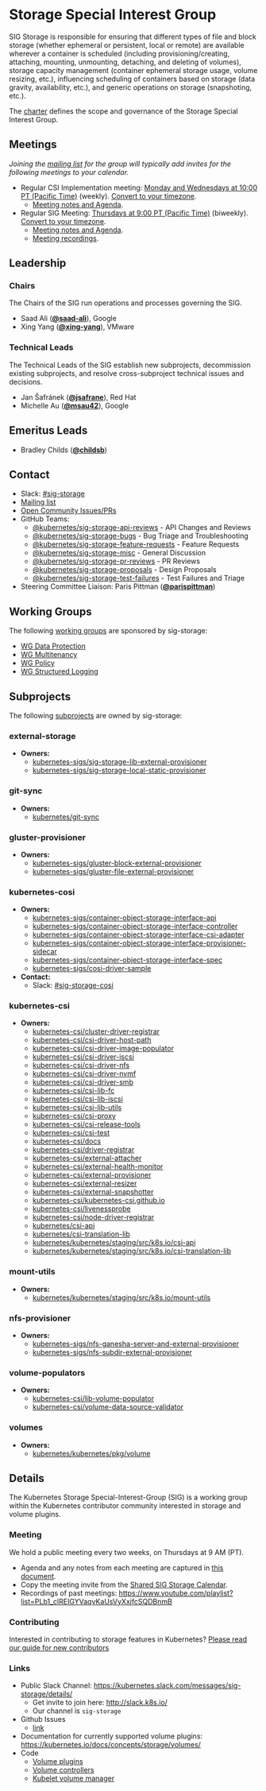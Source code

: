 <!---
This is an autogenerated file!

Please do not edit this file directly, but instead make changes to the
sigs.yaml file in the project root.

To understand how this file is generated, see https://git.k8s.io/community/generator/README.md
--->
# Storage Special Interest Group

SIG Storage is responsible for ensuring that different types of file and block storage (whether ephemeral or persistent, local or remote) are available wherever a container is scheduled (including provisioning/creating, attaching, mounting, unmounting, detaching, and deleting of volumes), storage capacity management (container ephemeral storage usage, volume resizing, etc.), influencing scheduling of containers based on storage (data gravity, availability, etc.), and generic operations on storage (snapshoting, etc.).

The [charter](charter.md) defines the scope and governance of the Storage Special Interest Group.

## Meetings
*Joining the [mailing list](https://groups.google.com/forum/#!forum/kubernetes-sig-storage) for the group will typically add invites for the following meetings to your calendar.*
* Regular CSI Implementation meeting: [Monday and Wednesdays at 10:00 PT (Pacific Time)](https://zoom.us/j/614261834) (weekly). [Convert to your timezone](http://www.thetimezoneconverter.com/?t=10:00&tz=PT%20%28Pacific%20Time%29).
  * [Meeting notes and Agenda](https://docs.google.com/document/d/1_hvq3nleqQEYatH9V_Gfep39jMzaFJRSN2ioA0PFq-Q/edit#).
* Regular SIG Meeting: [Thursdays at 9:00 PT (Pacific Time)](https://zoom.us/j/614261834) (biweekly). [Convert to your timezone](http://www.thetimezoneconverter.com/?t=9:00&tz=PT%20%28Pacific%20Time%29).
  * [Meeting notes and Agenda](https://docs.google.com/document/d/1-8KEG8AjAgKznS9NFm3qWqkGyCHmvU6HVl0sk5hwoAE/edit?usp=sharing).
  * [Meeting recordings](https://www.youtube.com/watch?v=Eh7Qa7KOL8o&list=PL69nYSiGNLP02-BMqJdfFgGxYQ4Nb-2Qq).

## Leadership

### Chairs
The Chairs of the SIG run operations and processes governing the SIG.

* Saad Ali (**[@saad-ali](https://github.com/saad-ali)**), Google
* Xing Yang (**[@xing-yang](https://github.com/xing-yang)**), VMware

### Technical Leads
The Technical Leads of the SIG establish new subprojects, decommission existing
subprojects, and resolve cross-subproject technical issues and decisions.

* Jan Šafránek (**[@jsafrane](https://github.com/jsafrane)**), Red Hat
* Michelle Au (**[@msau42](https://github.com/msau42)**), Google

## Emeritus Leads

* Bradley Childs (**[@childsb](https://github.com/childsb)**)

## Contact
- Slack: [#sig-storage](https://kubernetes.slack.com/messages/sig-storage)
- [Mailing list](https://groups.google.com/forum/#!forum/kubernetes-sig-storage)
- [Open Community Issues/PRs](https://github.com/kubernetes/community/labels/sig%2Fstorage)
- GitHub Teams:
    - [@kubernetes/sig-storage-api-reviews](https://github.com/orgs/kubernetes/teams/sig-storage-api-reviews) - API Changes and Reviews
    - [@kubernetes/sig-storage-bugs](https://github.com/orgs/kubernetes/teams/sig-storage-bugs) - Bug Triage and Troubleshooting
    - [@kubernetes/sig-storage-feature-requests](https://github.com/orgs/kubernetes/teams/sig-storage-feature-requests) - Feature Requests
    - [@kubernetes/sig-storage-misc](https://github.com/orgs/kubernetes/teams/sig-storage-misc) - General Discussion
    - [@kubernetes/sig-storage-pr-reviews](https://github.com/orgs/kubernetes/teams/sig-storage-pr-reviews) - PR Reviews
    - [@kubernetes/sig-storage-proposals](https://github.com/orgs/kubernetes/teams/sig-storage-proposals) - Design Proposals
    - [@kubernetes/sig-storage-test-failures](https://github.com/orgs/kubernetes/teams/sig-storage-test-failures) - Test Failures and Triage
- Steering Committee Liaison: Paris Pittman (**[@parispittman](https://github.com/parispittman)**)

## Working Groups

The following [working groups][working-group-definition] are sponsored by sig-storage:
* [WG Data Protection](/wg-data-protection)
* [WG Multitenancy](/wg-multitenancy)
* [WG Policy](/wg-policy)
* [WG Structured Logging](/wg-structured-logging)


## Subprojects

The following [subprojects][subproject-definition] are owned by sig-storage:
### external-storage
- **Owners:**
  - [kubernetes-sigs/sig-storage-lib-external-provisioner](https://github.com/kubernetes-sigs/sig-storage-lib-external-provisioner/blob/master/OWNERS)
  - [kubernetes-sigs/sig-storage-local-static-provisioner](https://github.com/kubernetes-sigs/sig-storage-local-static-provisioner/blob/master/OWNERS)
### git-sync
- **Owners:**
  - [kubernetes/git-sync](https://github.com/kubernetes/git-sync/blob/master/OWNERS)
### gluster-provisioner
- **Owners:**
  - [kubernetes-sigs/gluster-block-external-provisioner](https://github.com/kubernetes-sigs/gluster-block-external-provisioner/blob/master/OWNERS)
  - [kubernetes-sigs/gluster-file-external-provisioner](https://github.com/kubernetes-sigs/gluster-file-external-provisioner/blob/master/OWNERS)
### kubernetes-cosi
- **Owners:**
  - [kubernetes-sigs/container-object-storage-interface-api](https://github.com/kubernetes-sigs/container-object-storage-interface-api/blob/master/OWNERS)
  - [kubernetes-sigs/container-object-storage-interface-controller](https://github.com/kubernetes-sigs/container-object-storage-interface-controller/blob/master/OWNERS)
  - [kubernetes-sigs/container-object-storage-interface-csi-adapter](https://github.com/kubernetes-sigs/container-object-storage-interface-csi-adapter/blob/master/OWNERS)
  - [kubernetes-sigs/container-object-storage-interface-provisioner-sidecar](https://github.com/kubernetes-sigs/container-object-storage-interface-provisioner-sidecar/blob/master/OWNERS)
  - [kubernetes-sigs/container-object-storage-interface-spec](https://github.com/kubernetes-sigs/container-object-storage-interface-spec/blob/master/OWNERS)
  - [kubernetes-sigs/cosi-driver-sample](https://github.com/kubernetes-sigs/cosi-driver-sample/blob/master/OWNERS)
- **Contact:**
  - Slack: [#sig-storage-cosi](https://kubernetes.slack.com/messages/sig-storage-cosi)
### kubernetes-csi
- **Owners:**
  - [kubernetes-csi/cluster-driver-registrar](https://github.com/kubernetes-csi/cluster-driver-registrar/blob/master/OWNERS)
  - [kubernetes-csi/csi-driver-host-path](https://github.com/kubernetes-csi/csi-driver-host-path/blob/master/OWNERS)
  - [kubernetes-csi/csi-driver-image-populator](https://github.com/kubernetes-csi/csi-driver-image-populator/blob/master/OWNERS)
  - [kubernetes-csi/csi-driver-iscsi](https://github.com/kubernetes-csi/csi-driver-iscsi/blob/master/OWNERS)
  - [kubernetes-csi/csi-driver-nfs](https://github.com/kubernetes-csi/csi-driver-nfs/blob/master/OWNERS)
  - [kubernetes-csi/csi-driver-nvmf](https://github.com/kubernetes-csi/csi-driver-nvmf/blob/master/OWNERS)
  - [kubernetes-csi/csi-driver-smb](https://github.com/kubernetes-csi/csi-driver-smb/blob/master/OWNERS)
  - [kubernetes-csi/csi-lib-fc](https://github.com/kubernetes-csi/csi-lib-fc/blob/master/OWNERS)
  - [kubernetes-csi/csi-lib-iscsi](https://github.com/kubernetes-csi/csi-lib-iscsi/blob/master/OWNERS)
  - [kubernetes-csi/csi-lib-utils](https://github.com/kubernetes-csi/csi-lib-utils/blob/master/OWNERS)
  - [kubernetes-csi/csi-proxy](https://github.com/kubernetes-csi/csi-proxy/blob/master/OWNERS)
  - [kubernetes-csi/csi-release-tools](https://github.com/kubernetes-csi/csi-release-tools/blob/master/OWNERS)
  - [kubernetes-csi/csi-test](https://github.com/kubernetes-csi/csi-test/blob/master/OWNERS)
  - [kubernetes-csi/docs](https://github.com/kubernetes-csi/docs/blob/master/OWNERS)
  - [kubernetes-csi/driver-registrar](https://github.com/kubernetes-csi/driver-registrar/blob/master/OWNERS)
  - [kubernetes-csi/external-attacher](https://github.com/kubernetes-csi/external-attacher/blob/master/OWNERS)
  - [kubernetes-csi/external-health-monitor](https://github.com/kubernetes-csi/external-health-monitor/blob/master/OWNERS)
  - [kubernetes-csi/external-provisioner](https://github.com/kubernetes-csi/external-provisioner/blob/master/OWNERS)
  - [kubernetes-csi/external-resizer](https://github.com/kubernetes-csi/external-resizer/blob/master/OWNERS)
  - [kubernetes-csi/external-snapshotter](https://github.com/kubernetes-csi/external-snapshotter/blob/master/OWNERS)
  - [kubernetes-csi/kubernetes-csi.github.io](https://github.com/kubernetes-csi/kubernetes-csi.github.io/blob/master/OWNERS)
  - [kubernetes-csi/livenessprobe](https://github.com/kubernetes-csi/livenessprobe/blob/master/OWNERS)
  - [kubernetes-csi/node-driver-registrar](https://github.com/kubernetes-csi/node-driver-registrar/blob/master/OWNERS)
  - [kubernetes/csi-api](https://github.com/kubernetes/csi-api/blob/master/OWNERS)
  - [kubernetes/csi-translation-lib](https://github.com/kubernetes/csi-translation-lib/blob/master/OWNERS)
  - [kubernetes/kubernetes/staging/src/k8s.io/csi-api](https://github.com/kubernetes/kubernetes/blob/master/staging/src/k8s.io/csi-api/OWNERS)
  - [kubernetes/kubernetes/staging/src/k8s.io/csi-translation-lib](https://github.com/kubernetes/kubernetes/blob/master/staging/src/k8s.io/csi-translation-lib/OWNERS)
### mount-utils
- **Owners:**
  - [kubernetes/kubernetes/staging/src/k8s.io/mount-utils](https://github.com/kubernetes/kubernetes/blob/master/staging/src/k8s.io/mount-utils/OWNERS)
### nfs-provisioner
- **Owners:**
  - [kubernetes-sigs/nfs-ganesha-server-and-external-provisioner](https://github.com/kubernetes-sigs/nfs-ganesha-server-and-external-provisioner/blob/master/OWNERS)
  - [kubernetes-sigs/nfs-subdir-external-provisioner](https://github.com/kubernetes-sigs/nfs-subdir-external-provisioner/blob/master/OWNERS)
### volume-populators
- **Owners:**
  - [kubernetes-csi/lib-volume-populator](https://github.com/kubernetes-csi/lib-volume-populator/blob/master/OWNERS)
  - [kubernetes-csi/volume-data-source-validator](https://github.com/kubernetes-csi/volume-data-source-validator/blob/master/OWNERS)
### volumes
- **Owners:**
  - [kubernetes/kubernetes/pkg/volume](https://github.com/kubernetes/kubernetes/blob/master/pkg/volume/OWNERS)

[subproject-definition]: https://github.com/kubernetes/community/blob/master/governance.md#subprojects
[working-group-definition]: https://github.com/kubernetes/community/blob/master/governance.md#working-groups
<!-- BEGIN CUSTOM CONTENT -->

## Details
The Kubernetes Storage Special-Interest-Group (SIG) is a working group within the Kubernetes contributor community interested in storage and volume plugins.

### Meeting
We hold a public meeting every two weeks, on Thursdays at 9 AM (PT).
* Agenda and any notes from each meeting are captured in [this document](https://docs.google.com/document/d/1-8KEG8AjAgKznS9NFm3qWqkGyCHmvU6HVl0sk5hwoAE/edit?usp=sharing).
* Copy the meeting invite from the [Shared SIG Storage Calendar](https://calendar.google.com/calendar/embed?src=vvvo48r6cprccii1lsava6p2uc%40group.calendar.google.com).
* Recordings of past meetings: https://www.youtube.com/playlist?list=PLb1_clREIGYVaqvKaUsVyXxjfcSQDBnmB

### Contributing
Interested in contributing to storage features in Kubernetes? [Please read our guide for new contributors](/sig-storage/CONTRIBUTING.md)

### Links
* Public Slack Channel: https://kubernetes.slack.com/messages/sig-storage/details/
  * Get invite to join here: http://slack.k8s.io/
  * Our channel is `sig-storage`
* Github Issues
  * [link](https://github.com/kubernetes/kubernetes/issues?q=is%3Aopen+is%3Aissue+label%3Asig%2Fstorage)
* Documentation for currently supported volume plugins: https://kubernetes.io/docs/concepts/storage/volumes/
* Code
  * [Volume plugins](https://github.com/kubernetes/kubernetes/tree/master/pkg/volume)
  * [Volume controllers](https://github.com/kubernetes/kubernetes/tree/master/pkg/controller/volume/)
  * [Kubelet volume manager](https://github.com/kubernetes/kubernetes/blob/master/pkg/kubelet/volumemanager/)

<!-- END CUSTOM CONTENT -->
